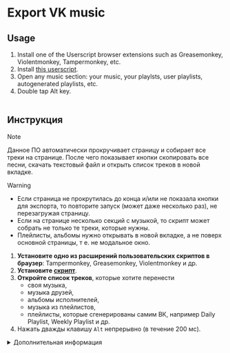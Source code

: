 # Export VK music
## Usage
1. Install one of the Userscript browser extensions such as Greasemonkey, Violentmonkey, Tampermonkey, etc. 
2. Install [this userscript](https://github.com/anddea/export-vk-music/raw/main/src/vk.user.js).
3. Open any music section: your music, your playlsts, user playlists, autogenerated playlists, etc.
4. Double tap Alt key. <br><br>

## Инструкция
> [!NOTE]  
> Данное ПО автоматически прокручивает страницу и собирает все треки на странице. После чего показывает кнопки скопировать все песни, скачать текстовый файл и открыть список треков в новой вкладке. 

> [!WARNING]  
> - Если страница не прокрутилась до конца и/или не показала кнопки для экспорта, то повторите запуск (может даже несколько раз), не перезагружая страницу.
> - Если на странице несколько секций с музыкой, то скрипт может собрать не только те треки, которые нужны.
> - Плейлисты, альбомы нужно открывать в новой вкладке, а не поверх основной страницы, т е. не модальное окно.

1. **Установитe одно из расширений пользовательских скриптов в браузер**: Tampermonkey, Greasemonkey, Violentmonkey и др.
2. **Установитe [скрипт](https://github.com/anddea/export-vk-music/raw/main/src/vk.user.js)**.
3. **Откройте список треков**, которые хотите перенести 
    - своя музыка, 
    - музыка друзей, 
    - альбомы исполнителей, 
    - музыка из плейлистов, 
    - плейлисты, которые сгенерированы самим ВК, например Daily Playlist, Weekly Playlist и др.
4. Нажать дважды клавишу `Alt` непрерывно (в течение 200 мс).

<details>
  <summary>Дополнительная информация</summary>
  
  Для изменения клавиши, замените значение KEY в скрипте на любую удобную клавишу
  ```js
  const KEY = "Alt"; // control, meta, shift, a, b, c
  ```
  Чтобы импортировать в другие сервисы, воспользуйтесь любыми сервисами переноса музыки: [TuneMyMusic](https://www.tunemymusic.com/ru/), [Soundiiz](https://soundiiz.com/ru/) и др.

  Предыдущие версии скрипта находятся в папке [legacy](https://github.com/anddea/export-vk-music/tree/main/src/legacy).
</details>

